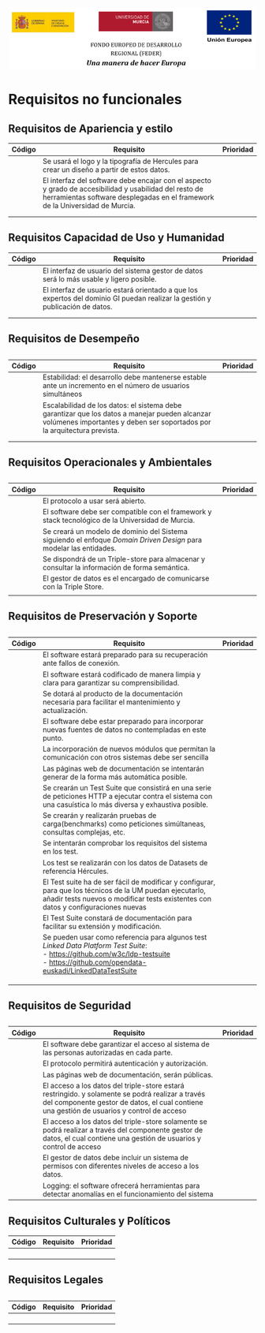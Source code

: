 ![](.\images\logos_feder.png)

# Requisitos no funcionales



##  Requisitos de Apariencia y estilo

| Código | Requisito                                                    | Prioridad |
| ------ | ------------------------------------------------------------ | --------- |
|        | Se usará el logo y la tipografía de Hercules para crear un diseño a partir de estos datos. |           |
|        | El interfaz del software debe encajar con el aspecto y grado de accesibilidad y usabilidad del resto de herramientas software desplegadas en el framework de la Universidad de Murcia. |           |
|        |                                                              |           |
|        |                                                              |           |



## Requisitos Capacidad de Uso y Humanidad

| Código | Requisito                                                    | Prioridad |
| ------ | ------------------------------------------------------------ | --------- |
|        | El interfaz de usuario del sistema gestor de datos será lo más usable y ligero posible. |           |
|        | El interfaz de usuario estará orientado a que los expertos del dominio GI puedan realizar la gestión y publicación de datos. |           |
|        |                                                              |           |
|        |                                                              |           |



## Requisitos de Desempeño

## 

| Código | Requisito                                                    | Prioridad |
| ------ | ------------------------------------------------------------ | --------- |
|        | Estabilidad: el desarrollo debe mantenerse estable ante un incremento en el número de usuarios simultáneos |           |
|        | Escalabilidad de los datos: el sistema debe garantizar que los datos a manejar pueden alcanzar volúmenes importantes y deben ser soportados por la arquitectura prevista. |           |
|        |                                                              |           |
|        |                                                              |           |





## Requisitos Operacionales y Ambientales

## 

| Código | Requisito                                                    | Prioridad |
| ------ | ------------------------------------------------------------ | --------- |
|        | El protocolo a usar será abierto.                            |           |
|        | El software debe ser compatible con el framework y stack tecnológico de la Universidad de Murcia. |           |
|        | Se creará un modelo de dominio del Sistema siguiendo el enfoque *Domain Driven Design* para modelar las entidades. |           |
|        | Se dispondrá de un Triple-store para almacenar y consultar la información de forma semántica. |           |
|        | El gestor de datos es el encargado de comunicarse con la Triple Store. |           |
|        |                                                              |           |





## Requisitos de Preservación y Soporte

## 

| Código | Requisito                                                    | Prioridad |
| ------ | ------------------------------------------------------------ | --------- |
|        | El software estará preparado para su recuperación ante fallos de conexión. |           |
|        | El software estará codificado de manera limpia y clara para garantizar su comprensibilidad. |           |
|        | Se dotará al producto de la documentación necesaria para facilitar el mantenimiento y actualización. |           |
|        | El software debe estar preparado para incorporar nuevas fuentes de datos no contempladas en este punto. |           |
|        | La incorporación de nuevos módulos que permitan la comunicación con otros sistemas debe ser sencilla |           |
|        | Las páginas web de documentación se intentarán generar de la forma más automática posible. |           |
|        | Se crearán un Test Suite que consistirá en una serie de peticiones HTTP a ejecutar contra el sistema con una casuística lo más diversa y exhaustiva posible. |           |
|        | Se crearán y realizarán pruebas de carga(benchmarks)  como peticiones simúltaneas, consultas complejas, etc. |           |
|        | Se intentarán comprobar los requisitos del sistema en los test. |           |
|        | Los test se realizarán con los datos de Datasets de referencia Hércules. |           |
|        | El Test suite ha de ser fácil de modificar y configurar, para que los técnicos de la UM puedan ejecutarlo, añadir tests nuevos o modificar tests existentes con datos y configuraciones nuevas |           |
|        | El Test Suite constará de documentación para facilitar su extensión y modificación. |           |
|        | Se pueden usar como referencia para algunos test *Linked Data Platform Test Suite*:<br />- https://github.com/w3c/ldp-testsuite<br />- https://github.com/opendata-euskadi/LinkedDataTestSuite |           |
|        |                                                              |           |
|        |                                                              |           |
|        |                                                              |           |





## Requisitos de Seguridad

## 

| Código | Requisito                                                    | Prioridad |
| ------ | ------------------------------------------------------------ | --------- |
|        | El software debe garantizar el acceso al sistema de las personas autorizadas en cada parte. |           |
|        | El protocolo permitirá autenticación y autorización.         |           |
|        | Las páginas web de documentación, serán públicas.            |           |
|        | El acceso a los datos del triple-store  estará restringido. y solamente se podrá realizar a través del componente  gestor de datos, el cual contiene una gestión de usuarios y control de acceso |           |
|        | El acceso a los datos del triple-store   solamente se podrá realizar a través del componente  gestor de datos, el cual contiene una gestión de usuarios y control de acceso |           |
|        | El gestor de datos debe incluir un sistema de permisos con diferentes niveles de acceso a los datos. |           |
|        | Logging: el software ofrecerá  herramientas para detectar anomalías en el funcionamiento del sistema |           |



## Requisitos Culturales y Políticos



| Código | Requisito | Prioridad |
| ------ | --------- | --------- |
|        |           |           |
|        |           |           |
|        |           |           |
|        |           |           |



## Requisitos Legales

## 

| Código | Requisito | Prioridad |
| ------ | --------- | --------- |
|        |           |           |
|        |           |           |
|        |           |           |
|        |           |           |




